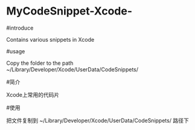 # MyCodeSnippet-Xcode-

#introduce

Contains various snippets in Xcode

#usage

Copy the folder to the path
~/Library/Developer/Xcode/UserData/CodeSnippets/ 

#简介

Xcode上常用的代码片

#使用

把文件复制到 ~/Library/Developer/Xcode/UserData/CodeSnippets/ 路径下



